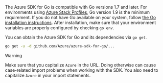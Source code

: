The Azure SDK for Go is compatible with Go versions 1.7 and later. For environments using 
[Azure Stack Profiles](https://docs.microsoft.com/en-us/azure/azure-stack/azure-stack-version-profiles), Go version 1.9 is the minimum requirement. 
If you do not have Go available on your system, follow [the Go installation instructions](https://golang.org/doc/install). After installation, make 
sure that your environment variables are properly configured by checking `go env`. 

You can obtain the Azure SDK for Go and its dependencies via `go get`.

```bash
go get -u -d github.com/Azure/azure-sdk-for-go/...
```

> [!WARNING]
> Make sure that you capitalize `Azure` in the URL. Doing otherwise can cause case-related import problems
> when working with the SDK. You also need to capitalize `Azure` in your import statements.


